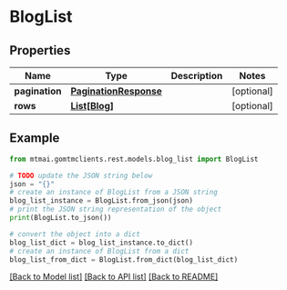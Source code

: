# BlogList


## Properties

Name | Type | Description | Notes
------------ | ------------- | ------------- | -------------
**pagination** | [**PaginationResponse**](PaginationResponse.md) |  | [optional] 
**rows** | [**List[Blog]**](Blog.md) |  | [optional] 

## Example

```python
from mtmai.gomtmclients.rest.models.blog_list import BlogList

# TODO update the JSON string below
json = "{}"
# create an instance of BlogList from a JSON string
blog_list_instance = BlogList.from_json(json)
# print the JSON string representation of the object
print(BlogList.to_json())

# convert the object into a dict
blog_list_dict = blog_list_instance.to_dict()
# create an instance of BlogList from a dict
blog_list_from_dict = BlogList.from_dict(blog_list_dict)
```
[[Back to Model list]](../README.md#documentation-for-models) [[Back to API list]](../README.md#documentation-for-api-endpoints) [[Back to README]](../README.md)



